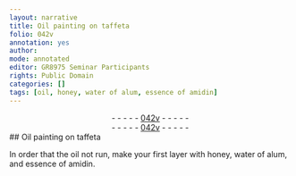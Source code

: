 ```yaml
---
layout: narrative
title: Oil painting on taffeta
folio: 042v
annotation: yes
author:
mode: annotated
editor: GR8975 Seminar Participants
rights: Public Domain
categories: []
tags: [oil, honey, water of alum, essence of amidin]
---
```


 <div class="folio" align="center">- - - - - <a href="http://gallica.bnf.fr/ark:/12148/btv1b10500001g/f90.image" target="_blank">042v</a> - - - - - </div>      <div class="folio" align="center">- - - - - <a href="http://gallica.bnf.fr/ark:/12148/btv1b10500001g/f90.image" target="_blank">042v</a> - - - - - </div> 
## Oil painting on taffeta

 
In order that the <span class="material">oil</span> not run, make your first layer with <span class="material">honey</span>, <span class="material">water of alum</span>, and <span class="material">essence of amidin</span>.
 